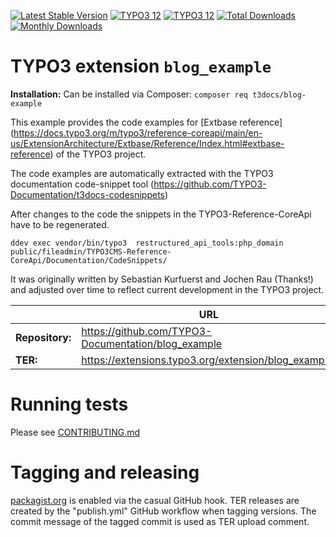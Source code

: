 [![Latest Stable Version](https://poser.pugx.org/t3docs/blog-example/v/stable.svg)](https://extensions.typo3.org/extension/blog_example/)
[![TYPO3 12](https://img.shields.io/badge/TYPO3-13-orange.svg?style=flat-square)](https://get.typo3.org/version/13)
[![TYPO3 12](https://img.shields.io/badge/TYPO3-12-orange.svg?style=flat-square)](https://get.typo3.org/version/12)
[![Total Downloads](https://poser.pugx.org/t3docs/blog-example/d/total.svg)](https://packagist.org/packages/t3docs/blog-example)
[![Monthly Downloads](https://poser.pugx.org/t3docs/blog-example/d/monthly)](https://packagist.org/packages/t3docs/blog-example)

# TYPO3 extension ``blog_example``

**Installation:** Can be installed via Composer:
``composer req t3docs/blog-example``

This example provides the code examples for [Extbase reference] (https://docs.typo3.org/m/typo3/reference-coreapi/main/en-us/ExtensionArchitecture/Extbase/Reference/Index.html#extbase-reference)
of the TYPO3 project.

The code examples are automatically extracted with the TYPO3 documentation
code-snippet tool (https://github.com/TYPO3-Documentation/t3docs-codesnippets)

After changes to the code the snippets in the TYPO3-Reference-CoreApi
have to be regenerated.

```
ddev exec vendor/bin/typo3  restructured_api_tools:php_domain public/fileadmin/TYPO3CMS-Reference-CoreApi/Documentation/CodeSnippets/
```

It was originally written by Sebastian Kurfuerst and Jochen Rau (Thanks!) and
adjusted over time to reflect current development in the TYPO3 project.

|                  | URL                                                  |
|------------------|------------------------------------------------------|
| **Repository:**  | https://github.com/TYPO3-Documentation/blog_example  |
| **TER:**         | https://extensions.typo3.org/extension/blog_example/ |

# Running tests

Please see [CONTRIBUTING.md](CONTRIBUTING.md)


# Tagging and releasing

[packagist.org](https://packagist.org/packages/t3docs/blog-example) is enabled via the casual GitHub hook.
TER releases are created by the "publish.yml" GitHub workflow when tagging versions.
The commit message of the tagged commit is used as TER upload comment.
